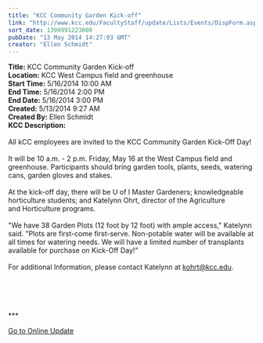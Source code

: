 ```yaml
---
title: "KCC Community Garden Kick-off"
link: "http://www.kcc.edu/FacultyStaff/update/Lists/Events/DispForm.aspx?ID=522"
sort_date: 1399991223000
pubDate: "13 May 2014 14:27:03 GMT"
creator: "Ellen Schmidt"
---
```


<div><b>Title:</b> KCC Community Garden Kick-off</div>
<div><b>Location:</b> KCC West Campus field and greenhouse</div>
<div><b>Start Time:</b> 5/16/2014 10:00 AM</div>
<div><b>End Time:</b> 5/16/2014 2:00 PM</div>
<div><b>End Date:</b> 5/16/2014 3:00 PM</div>
<div><b>Created:</b> 5/13/2014 9:27 AM</div>
<div><b>Created By:</b> Ellen Schmidt</div>
<div><b>KCC Description:</b> <div class="ExternalClassE617AA1467B04B388D1C6D8DFC9F8EF7"><div> </div>
<div>All kCC employees are invited to the KCC Community Garden Kick-Off Day!</div>
<div> </div>
<div>It will be 10 a.m. - 2 p.m. Friday, May 16 at the West Campus field and greenhouse. Participants should bring garden tools, plants, seeds, watering cans, garden gloves and stakes.</div>
<div> </div>
<div>At the kick-off day, there will be U of I Master Gardeners; knowledgeable horticulture students; and Katelynn Ohrt, director of the Agriculture and Horticulture programs.</div>
<div> </div>
<div>&quot;We have 38 Garden Plots (12 foot by 12 foot) with ample access,&quot; Katelynn said. &quot;Plots are first-come first-serve. Non-potable water will be available at all times for watering needs. We will have a limited number of transplants available for purchase on Kick-Off Day!&quot;</div>
<div> </div>
<div>For additional Information, please contact Katelynn at <a href="mailto:kohrt@kcc.edu">kohrt@kcc.edu</a>.</div>
<div> </div>
<div> </div>
<div> </div>
<div> </div>
<div>
<div></div>
<div>
<div>
<div></div>
<div>
<p>***</p>
<p><a href="/FacultyStaff/update/Pages/dailyupdate.aspx">Go to Online Update</a></p>
<p></p></div></div>
<div></div></div>
<div></div>
<div><br /></div></div>
<div> </div>
<div> </div>
<div> </div>
<div><br /> </div></div></div>
